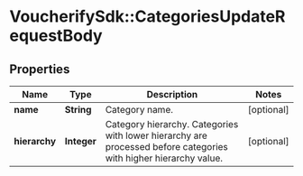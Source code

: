 # VoucherifySdk::CategoriesUpdateRequestBody

## Properties

| Name | Type | Description | Notes |
| ---- | ---- | ----------- | ----- |
| **name** | **String** | Category name. | [optional] |
| **hierarchy** | **Integer** | Category hierarchy. Categories with lower hierarchy are processed before categories with higher hierarchy value. | [optional] |

